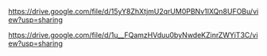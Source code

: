 https://drive.google.com/file/d/15yY8ZhXtjmU2qrUM0PBNv1IXQn8UFOBu/view?usp=sharing

https://drive.google.com/file/d/1u__FQamzHVduu0byNwdeKZinrZWYiT3C/view?usp=sharing
